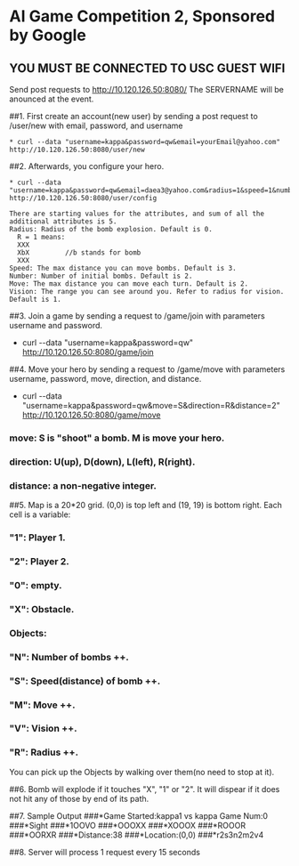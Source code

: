 #  AI Game Competition 2, Sponsored by Google

## YOU MUST BE CONNECTED TO USC GUEST WIFI
  Send post requests to http://10.120.126.50:8080/
  The SERVERNAME will be anounced at the event.

##1. First create an account(new user) by sending a post request to /user/new with email, password, and username

    * curl --data "username=kappa&password=qw&email=yourEmail@yahoo.com" http://10.120.126.50:8080/user/new

##2. Afterwards, you configure your hero.

    * curl --data "username=kappa&password=qw&email=daea3@yahoo.com&radius=1&speed=1&number=0&move=0&vision=3" http://10.120.126.50:8080/user/config

    There are starting values for the attributes, and sum of all the additional attributes is 5.
    Radius: Radius of the bomb explosion. Default is 0.
      R = 1 means:  
      XXX
      XbX         //b stands for bomb
      XXX
    Speed: The max distance you can move bombs. Default is 3.
    Number: Number of initial bombs. Default is 2.
    Move: The max distance you can move each turn. Default is 2.
    Vision: The range you can see around you. Refer to radius for vision. Default is 1.


##3. Join a game by sending a request to /game/join with parameters username and password.
  
  * curl --data "username=kappa&password=qw" http://10.120.126.50:8080/game/join
  
##4. Move your hero by sending a request to /game/move with parameters username, password, move, direction, and distance.
  
  * curl --data "username=kappa&password=qw&move=S&direction=R&distance=2" http://10.120.126.50:8080/game/move

  ### move: S is "shoot" a bomb. M is move your hero.
  ### direction: U(up), D(down), L(left), R(right).
  ### distance: a non-negative integer.

##5. Map is a 20*20 grid. (0,0) is top left and (19, 19) is bottom right. Each cell is a variable:
  ### "1": Player 1.
  ### "2": Player 2.
  ### "0": empty.
  ### "X": Obstacle.
  ### Objects:
  ### "N": Number of bombs ++. 
  ### "S": Speed(distance) of bomb ++.
  ### "M": Move ++.
  ### "V": Vision ++.
  ### "R": Radius ++.

  You can pick up the Objects by walking over them(no need to stop at it).

##6. Bomb will explode if it touches "X", "1" or "2". It will dispear if it does not hit any of those by end of its path.

##7. Sample Output
###*Game Started:kappa1 vs kappa Game Num:0
###*Sight
###*1OOVO
###*OOOXX
###*XOOOX
###*ROOOR
###*OORXR
###*Distance:38
###*Location:(0,0)
###*r2s3n2m2v4

##8. Server will process 1 request every 15 seconds
